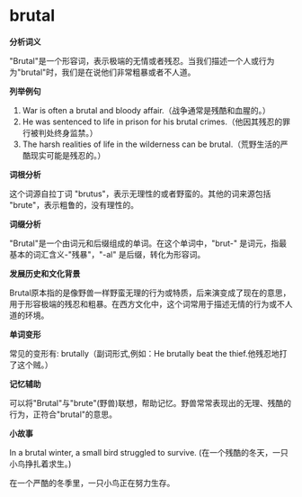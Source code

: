 # brutal

**分析词义**

  

"Brutal"是一个形容词，表示极端的无情或者残忍。当我们描述一个人或行为为"brutal"时，我们是在说他们非常粗暴或者不人道。

  

**列举例句**

  

1.  War is often a brutal and bloody affair.（战争通常是残酷和血腥的。）
2.  He was sentenced to life in prison for his brutal crimes.（他因其残忍的罪行被判处终身监禁。）
3.  The harsh realities of life in the wilderness can be brutal.（荒野生活的严酷现实可能是残忍的。）

  

**词根分析**

  

这个词源自拉丁词 "brutus"，表示无理性的或者野蛮的。其他的词来源包括 "brute"，表示粗鲁的，没有理性的。

  

**词缀分析**

  

"Brutal"是一个由词元和后缀组成的单词。在这个单词中，"brut-" 是词元，指最基本的词汇含义-"残暴"，"-al" 是后缀，转化为形容词。

  

**发展历史和文化背景**

  

Brutal原本指的是像野兽一样野蛮无理的行为或特质，后来演变成了现在的意思，用于形容极端的残忍和粗暴。在西方文化中，这个词常用于描述无情的行为或不人道的环境。

  

**单词变形**

  

常见的变形有: brutally（副词形式,例如：He brutally beat the thief.他残忍地打了这个贼。）

  

**记忆辅助**

  

可以将"Brutal"与"brute"(野兽)联想，帮助记忆。野兽常常表现出的无理、残酷的行为，正符合"brutal"的意思。

  

**小故事**

  

In a brutal winter, a small bird struggled to survive. (在一个残酷的冬天，一只小鸟挣扎着求生。)

  

在一个严酷的冬季里，一只小鸟正在努力生存。
